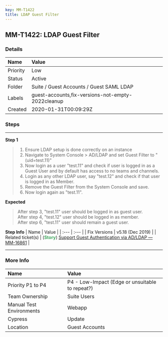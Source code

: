 ```yaml
---
key: MM-T1422
title: LDAP Guest Filter
---
```


## MM-T1422: LDAP Guest Filter

### Details

| Name     | Value                                             |
| :------- | :------------------------------------------------ |
| Priority | Low                                               |
| Status   | Active                                            |
| Folder   | Suite / Guest Accounts / Guest SAML LDAP          |
| Labels   | guest-accounts,fix-versions-not-empty-2022cleanup |
| Created  | 2020-01-31T00:09:29Z                              |

### Steps

<hr/>

**Step 1**

> <article><ol><li>Ensure LDAP setup is done correctly on an instance</li><li>Navigate to System Console &gt; AD/LDAP and set Guest Filter to "(uid=test.11)"</li><li>Now login as a user "test.11" and check if user is logged in as a Guest User and by default has access to no teams and channels.</li><li>Login as any other LDAP user, say "test.12" and check if that user is logged in as Member.</li><li>Remove the Guest Filter from the System Console and save.</li><li>Now login again as "test.11".&nbsp;</li></ol></article>

**Expected**

> <article>After step 3, "test.11" user should be logged in as guest user.<br>After step 4, "test.12" user should be logged in as member.<br>After step 6, "test.11" user should remain a guest user.</article>

**Step Info**
| Name | Value |
| :--- | :--- |
| Fix Versions | v5.18 (Dec 2019) |
| Related ticket(s) | (<strong><span style="color: rgb(65, 168, 95);">Story</span></strong>) <a href="https://mattermost.atlassian.net/browse/MM-16861">Support Guest Authentication via AD/LDAP — MM-16861</a> |

<hr/>

### More Info

| Name                     | Value                                           |
| :----------------------- | :---------------------------------------------- |
| Priority P1 to P4        | P4 - Low-Impact (Edge or unsuitable to repeat?) |
| Team Ownership           | Suite Users                                     |
| Manual Test Environments | Webapp                                          |
| Cypress                  | Update                                          |
| Location                 | Guest Accounts                                  |
